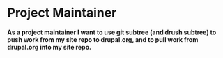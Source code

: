 Project Maintainer
==================

**As a project maintainer I want to use git subtree (and drush subtree) to push
work from my site repo to drupal.org, and to pull work from drupal.org into my
site repo.**
